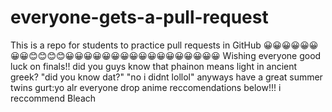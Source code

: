 # everyone-gets-a-pull-request
This is a repo for students to practice pull requests in GitHub
😀😀😀😀😀😀😀😀😊😊😊😊😀😀😀😀😀😀😀😀😀😀😀😀😀😀😀😀😀
Wishing everyone good luck on finals!!
did you guys know that phainon means light in ancient greek?
"did you know dat?"
"no i didnt lollol"
anyways
have a great summer twins
gurt:yo
alr everyone drop anime reccomendations below!!!
i reccommend Bleach
